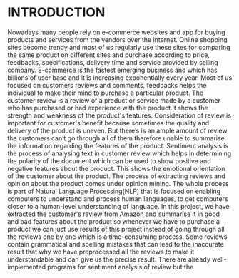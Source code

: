 # INTRODUCTION 

Nowadays many people rely on e-commerce websites and app for buying products and services from the vendors over the internet. Online shopping sites become trendy and most of us regularly use these sites for comparing the same product on different sites and purchase according to price, feedbacks, specifications, delivery time and service provided by selling company. E-commerce is the fastest emerging business and which has billions of user base and it is increasing exponentially every year.
Most of us focused on customers reviews and comments, feedbacks helps the individual to make their mind to purchase a particular product. The customer review is a review of a product or service made by a customer who has purchased or had experience with the product.It shows the strength and weakness of the product's features. Consideration of review is important for customer's benefit because sometimes the quality and delivery of the product is uneven. But there’s is an ample amount of review the customers can’t go through all of them therefore unable to summarise the information regarding the features of the product.
Sentiment analysis is the process of analysing text in customer review which helps in determining the polarity of the document which can be used to show positive and negative features about the product. This shows the emotional orientation of the customer about the product. The process of extracting reviews and opinion about the product comes under opinion mining. The whole process is part of Natural Language Processing(NLP) that is focused on enabling computers to understand and process human languages, to get computers closer to a human-level understanding of language.
In this project, we have extracted the customer's review from Amazon and summarise it in good and bad features about the product so whenever we have to purchase a product we can just use results of this project instead of going through all the reviews one by one which is a time-consuming process. Some reviews contain grammatical and spelling mistakes that can lead to the inaccurate result that why we have preprocessed all the reviews to make it understandable and can give us the precise result. There are already well-implemented programs for sentiment analysis of review but the


